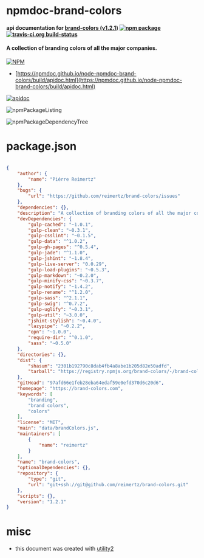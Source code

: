 # npmdoc-brand-colors

#### api documentation for  [brand-colors (v1.2.1)](https://brand-colors.com)  [![npm package](https://img.shields.io/npm/v/npmdoc-brand-colors.svg?style=flat-square)](https://www.npmjs.org/package/npmdoc-brand-colors) [![travis-ci.org build-status](https://api.travis-ci.org/npmdoc/node-npmdoc-brand-colors.svg)](https://travis-ci.org/npmdoc/node-npmdoc-brand-colors)

#### A collection of branding colors of all the major companies.

[![NPM](https://nodei.co/npm/brand-colors.png?downloads=true&downloadRank=true&stars=true)](https://www.npmjs.com/package/brand-colors)

- [https://npmdoc.github.io/node-npmdoc-brand-colors/build/apidoc.html](https://npmdoc.github.io/node-npmdoc-brand-colors/build/apidoc.html)

[![apidoc](https://npmdoc.github.io/node-npmdoc-brand-colors/build/screenCapture.buildCi.browser.%252Ftmp%252Fbuild%252Fapidoc.html.png)](https://npmdoc.github.io/node-npmdoc-brand-colors/build/apidoc.html)

![npmPackageListing](https://npmdoc.github.io/node-npmdoc-brand-colors/build/screenCapture.npmPackageListing.svg)

![npmPackageDependencyTree](https://npmdoc.github.io/node-npmdoc-brand-colors/build/screenCapture.npmPackageDependencyTree.svg)



# package.json

```json

{
    "author": {
        "name": "Piérre Reimertz"
    },
    "bugs": {
        "url": "https://github.com/reimertz/brand-colors/issues"
    },
    "dependencies": {},
    "description": "A collection of branding colors of all the major companies.",
    "devDependencies": {
        "gulp-cached": "~1.0.1",
        "gulp-clean": "~0.3.1",
        "gulp-csslint": "~0.1.5",
        "gulp-data": "^1.0.2",
        "gulp-gh-pages": "^0.5.4",
        "gulp-jade": "^1.1.0",
        "gulp-jshint": "~1.8.4",
        "gulp-live-server": "0.0.29",
        "gulp-load-plugins": "~0.5.3",
        "gulp-markdown": "~0.2.0",
        "gulp-minify-css": "~0.3.7",
        "gulp-notify": "~1.4.2",
        "gulp-rename": "^1.2.0",
        "gulp-sass": "^2.1.1",
        "gulp-swig": "^0.7.2",
        "gulp-uglify": "~0.3.1",
        "gulp-util": "~3.0.0",
        "jshint-stylish": "~0.4.0",
        "lazypipe": "~0.2.2",
        "opn": "~1.0.0",
        "require-dir": "^0.1.0",
        "sass": "~0.5.0"
    },
    "directories": {},
    "dist": {
        "shasum": "2301b192790c8dab4fb4a8abe1b205d82e50adfd",
        "tarball": "https://registry.npmjs.org/brand-colors/-/brand-colors-1.2.1.tgz"
    },
    "gitHead": "97afd66e1feb28eba64edaf59e0efd370d6c20d6",
    "homepage": "https://brand-colors.com",
    "keywords": [
        "branding",
        "brand colors",
        "colors"
    ],
    "license": "MIT",
    "main": "data/brandColors.js",
    "maintainers": [
        {
            "name": "reimertz"
        }
    ],
    "name": "brand-colors",
    "optionalDependencies": {},
    "repository": {
        "type": "git",
        "url": "git+ssh://git@github.com/reimertz/brand-colors.git"
    },
    "scripts": {},
    "version": "1.2.1"
}
```



# misc
- this document was created with [utility2](https://github.com/kaizhu256/node-utility2)

